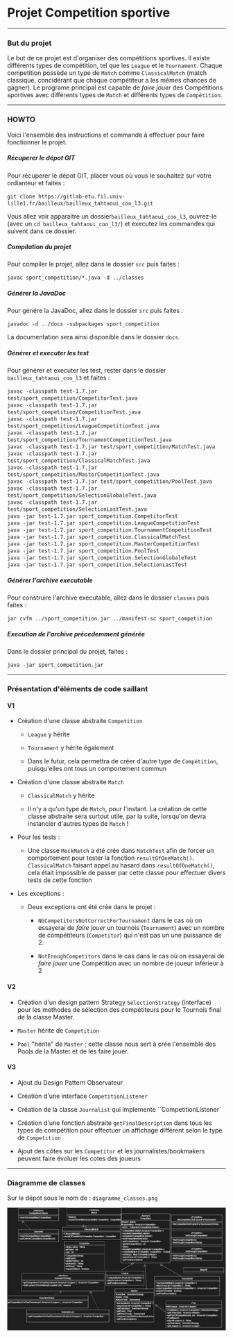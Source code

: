 # Projet Competition sportive

---

### But du projet

Le but de ce projet est d'organiser des compétitions sportives. Il existe différents types de compétition, tel que les `League` et le `Tournament`. Chaque competition possède un type de `Match` comme `ClassicalMatch` (match classique, concidérant que chaque compétiteur a les mêmes chances de gagner). Le programe principal est capable de *faire jouer* des Compétitions sportives avec différents types de `Match` et différents types de `Compétition`.

---

### HOWTO

Voici l'ensemble des instructions et commande à effectuer pour faire fonctionner le projet.

##### Récuperer le dépot GIT

Pour récuperer le dépot GIT, placer vous où vous le souhaitez sur votre ordianteur et faites :

```
git clone https://gitlab-etu.fil.univ-lille1.fr/bailleux/bailleux_tahtaoui_coo_l3.git
```

Vous allez voir apparaitre un dossier`bailleux_tahtaoui_coo_l3`, ouvrez-le (avec un `cd bailleux_tahtaoui_coo_l3/`) et executez les commandes qui suivent dans ce dossier.

##### Compilation du projet

Pour compiler le projet, allez dans le dossier `src` puis faites :

```
javac sport_competition/*.java -d ../classes
```

##### Générer la JavaDoc

Pour génére la JavaDoc, allez dans le dossier `src` puis faites :

```
javadoc -d ../docs -subpackages sport_competition

```

La documentation sera ainsi disponible dans le dossier `docs`.

##### Générer et executer les test

Pour générer et executer les test, rester dans le dossier `bailleux_tahtaoui_coo_l3` et faites :

```
javac -classpath test-1.7.jar test/sport_competition/CompetitorTest.java
javac -classpath test-1.7.jar test/sport_competition/CompetitionTest.java
javac -classpath test-1.7.jar test/sport_competition/LeagueCompetitionTest.java
javac -classpath test-1.7.jar test/sport_competition/TournamentCompetitionTest.java
javac -classpath test-1.7.jar test/sport_competition/MatchTest.java
javac -classpath test-1.7.jar test/sport_competition/ClassicalMatchTest.java
javac -classpath test-1.7.jar test/sport_competition/MasterCompetitionTest.java
javac -classpath test-1.7.jar test/sport_competition/PoolTest.java
javac -classpath test-1.7.jar test/sport_competition/SelectionGlobaleTest.java
javac -classpath test-1.7.jar test/sport_competition/SelectionLastTest.java
java -jar test-1.7.jar sport_competition.CompetitorTest
java -jar test-1.7.jar sport_competition.LeagueCompetitionTest
java -jar test-1.7.jar sport_competition.TournamentCompetitionTest
java -jar test-1.7.jar sport_competition.ClassicalMatchTest
java -jar test-1.7.jar sport_competition.MasterCompetitionTest
java -jar test-1.7.jar sport_competition.PoolTest
java -jar test-1.7.jar sport_competition.SelectionGlobaleTest
java -jar test-1.7.jar sport_competition.SelectionLastTest
```

##### Générer l'archive executable

Pour construire l'archive executable, allez dans le dossier `classes` puis faites : 

```
jar cvfm ../sport_competition.jar ../manifest-sc sport_competition
```

##### Execution de l'archive précedemment générée

Dans le dossier principal du projet, faites :

```
java -jar sport_competition.jar
```

---

### Présentation d'éléments de code saillant 
#### V1

- Création d'une classe abstraite `Competition`
  
  - `League` y hérite
  
  - `Tournament` y hérite également
  
  - Dans le futur, cela permettra de créer d'autre type de `Compétition`, puisqu'elles ont tous un comportement commun

- Création d'une classe abstraite `Match`
  
  - `ClassicalMatch` y hérite
  
  - Il n'y a qu'un type de `Match`, pour l'instant. La création de cette classe abstraite sera surtout utile, par la suite, lorsqu'on devra instancier d'autres types de `Match` !

- Pour les tests :
  
  - Une classe `MockMatch` a été crée dans `MatchTest` afin de forcer un comportement pour tester la fonction `resultOfOneMatch()`. `ClassicalMatch` faisant appel au hasard dans `resultOfOneMatch()`, cela était impossible de passer par cette classe pour effectuer divers tests de cette fonction

- Les exceptions :
  
  - Deux exceptions ont été crée dans le projet :
    
    - `NbCompetitorsNotCorrectForTournament` dans le cas où on essayerai de *faire jouer* un tournois (`Tournament`) avec un nombre de compétiteurs (`Competitor`) qui n'est pas un une puissance de 2.
    
    - `NotEnoughCompetitors` dans le cas dans le cas où on essayerai de *faire jouer* une Compétition avec un nombre de joueur inférieur à 2

#### V2

- Création d'un design pattern Strategy `SelectionStrategy` (interface) pour les methodes de sélection des compétiteurs pour le Tournois final de la classe Master.

- `Master` hérite de `Competition`

- `Pool` "hérite" de `Master` ; cette classe nous sert à crée l'ensemble des Pools de la Master et de les faire jouer. 


#### V3

- Ajout du Design Pattern Observateur

- Création d'une interface `CompetitionListener`

- Création de la classe `Journalist` qui implemente ``CompetitionListener`

- Création d'une fonction abstraite `getFinalDescription` dans tous les types de compétition pour effectuer un affichage différent selon le type de `Competition`

- Ajout des côtes sur les `Competitor` et les journalistes/bookmakers peuvent faire évoluer les cotes des joueurs
---

### Diagramme de classes

Sur le dépot sous le nom de : `diagramme_classes.png`

 ![uml](./diagramme_classes.PNG) 

